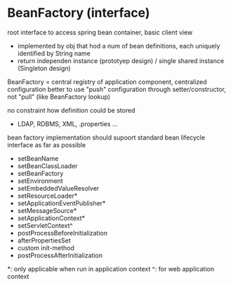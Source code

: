 # BeanFactory (interface)
root interface to access spring bean container, basic client view
- implemented by obj that hod a num of bean definitions, each uniquely identified by String name
- return independen instance (prototyep design) / single shared instance (Singleton design)

BeanFactory = central registry of application component, centralized configuration
better to use "push" configuration through setter/constructor, not "pull" (like BeanFactory lookup)

no constraint how definition could be stored
- LDAP, RDBMS, XML, .properties ...

bean factory implementation should supoort standard bean lifecycle interface as far as possible
- setBeanName
- setBeanClassLoader
- setBeanFactory
- setEnvironment
- setEmbeddedValueResolver
- setResourceLoader* 
- setApplicationEventPublisher*
- setMessageSource*
- setApplicationContext*
- setServletContext^
- postProcessBeforeInitialization
- afterPropertiesSet
- custom init-method
- postProcessAfterInitialization

*: only applicable when run in application context
^: for web application context












